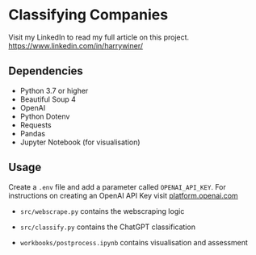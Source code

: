 # Classifying Companies
Visit my LinkedIn to read my full article on this project. https://www.linkedin.com/in/harrywiner/

## Dependencies

- Python 3.7 or higher
- Beautiful Soup 4
- OpenAI
- Python Dotenv
- Requests
- Pandas
- Jupyter Notebook (for visualisation)

## Usage
Create a `.env` file and add a parameter called `OPENAI_API_KEY`. For instructions on creating an OpenAI API Key visit [platform.openai.com]()


* `src/webscrape.py` contains the webscraping logic

* `src/classify.py` contains the ChatGPT classification

* `workbooks/postprocess.ipynb` contains visualisation and assessment